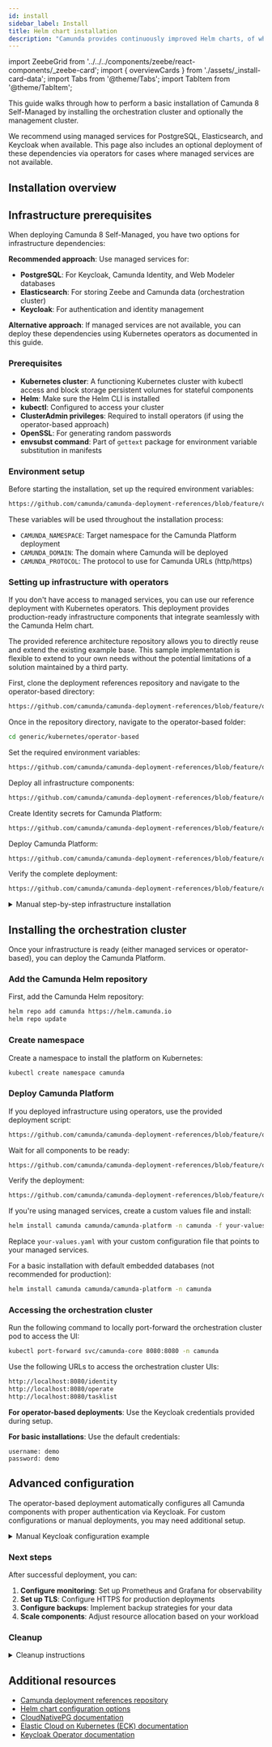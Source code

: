 ```yaml
---
id: install
sidebar_label: Install
title: Helm chart installation
description: "Camunda provides continuously improved Helm charts, of which are not cloud provider-specific so you can choose your Kubernetes provider."
---
```


import ZeebeGrid from '../../../components/zeebe/react-components/\_zeebe-card';
import { overviewCards } from './assets/\_install-card-data';
import Tabs from '@theme/Tabs';
import TabItem from '@theme/TabItem';

This guide walks through how to perform a basic installation of Camunda 8 Self-Managed by installing the orchestration cluster and optionally the management cluster.

We recommend using managed services for PostgreSQL, Elasticsearch, and Keycloak when available. This page also includes an optional deployment of these dependencies via operators for cases where managed services are not available.

<!-- TODO: add links to explain the orchestration cluster and management cluster -->

## Installation overview

<ZeebeGrid zeebe={overviewCards} />

## Infrastructure prerequisites

When deploying Camunda 8 Self-Managed, you have two options for infrastructure dependencies:

**Recommended approach**: Use managed services for:

- **PostgreSQL**: For Keycloak, Camunda Identity, and Web Modeler databases
- **Elasticsearch**: For storing Zeebe and Camunda data (orchestration cluster)
- **Keycloak**: For authentication and identity management

**Alternative approach**: If managed services are not available, you can deploy these dependencies using Kubernetes operators as documented in this guide.

### Prerequisites

- **Kubernetes cluster**: A functioning Kubernetes cluster with kubectl access and block storage persistent volumes for stateful components
- **Helm**: Make sure the Helm CLI is installed
- **kubectl**: Configured to access your cluster
- **ClusterAdmin privileges**: Required to install operators (if using the operator-based approach)
- **OpenSSL**: For generating random passwords
- **envsubst command**: Part of `gettext` package for environment variable substitution in manifests

### Environment setup

Before starting the installation, set up the required environment variables:

```bash reference
https://github.com/camunda/camunda-deployment-references/blob/feature/operator-playground/generic/kubernetes/operator-based/set-environment.sh
```

These variables will be used throughout the installation process:

- `CAMUNDA_NAMESPACE`: Target namespace for the Camunda Platform deployment
- `CAMUNDA_DOMAIN`: The domain where Camunda will be deployed
- `CAMUNDA_PROTOCOL`: The protocol to use for Camunda URLs (http/https)

### Setting up infrastructure with operators

If you don't have access to managed services, you can use our reference deployment with Kubernetes operators. This deployment provides production-ready infrastructure components that integrate seamlessly with the Camunda Helm chart.

The provided reference architecture repository allows you to directly reuse and extend the existing example base. This sample implementation is flexible to extend to your own needs without the potential limitations of a solution maintained by a third party.

<Tabs groupId="env">
<TabItem value="standard" label="Standard" default>

First, clone the deployment references repository and navigate to the operator-based directory:

```bash reference
https://github.com/camunda/camunda-deployment-references/blob/feature/operator-playground/generic/kubernetes/operator-based/get-your-copy.sh
```

Once in the repository directory, navigate to the operator-based folder:

```bash
cd generic/kubernetes/operator-based
```

Set the required environment variables:

```bash reference
https://github.com/camunda/camunda-deployment-references/blob/feature/operator-playground/generic/kubernetes/operator-based/set-environment.sh
```

Deploy all infrastructure components:

```bash reference
https://github.com/camunda/camunda-deployment-references/blob/feature/operator-playground/generic/kubernetes/operator-based/deploy-all-reqs.sh
```

Create Identity secrets for Camunda Platform:

```bash reference
https://github.com/camunda/camunda-deployment-references/blob/feature/operator-playground/generic/kubernetes/operator-based/04-camunda-create-identity-secret.sh
```

Deploy Camunda Platform:

```bash reference
https://github.com/camunda/camunda-deployment-references/blob/feature/operator-playground/generic/kubernetes/operator-based/04-camunda-deploy.sh
```

Verify the complete deployment:

```bash reference
https://github.com/camunda/camunda-deployment-references/blob/feature/operator-playground/generic/kubernetes/operator-based/verify-all-reqs.sh
```

</TabItem>
</Tabs>

<details>
<summary>Manual step-by-step infrastructure installation</summary>

If you prefer to install components individually, these operators run on both Kubernetes and OpenShift; however, we recommend reviewing each operator's documentation to ensure all prerequisites are met.

**Infrastructure Deployment:**

- Use `--skip-postgresql`, `--skip-elasticsearch`, or `--skip-keycloak` flags to skip specific components
- Infrastructure components are optional if you already use managed services

### 1. PostgreSQL Installation

PostgreSQL uses [CloudNativePG, a CNCF component under Apache 2.0 license](https://landscape.cncf.io/?item=app-definition-and-development--database--cloudnativepg).

This setup provisions three PostgreSQL clusters—one each for Keycloak, Camunda Identity, and Web Modeler. All clusters target PostgreSQL 15, selected as the common denominator across current Camunda components.

**Files:**

- `01-postgresql-install-operator.sh` - Installs the CloudNativePG operator
- `01-postgresql-create-secrets.sh` - Creates authentication secrets to access the databases
- `01-postgresql-clusters.yml` - PostgreSQL cluster definitions
- `01-postgresql-wait-ready.sh` - Waits for clusters to become healthy

**Commands:**

```bash reference
https://github.com/camunda/camunda-deployment-references/blob/feature/operator-playground/generic/kubernetes/operator-based/01-postgresql-install-operator.sh
```

```bash reference
https://github.com/camunda/camunda-deployment-references/blob/feature/operator-playground/generic/kubernetes/operator-based/01-postgresql-create-secrets.sh
```

Deploy clusters:

```bash
kubectl apply -n $CAMUNDA_NAMESPACE -f 01-postgresql-clusters.yml
```

```bash reference
https://github.com/camunda/camunda-deployment-references/blob/feature/operator-playground/generic/kubernetes/operator-based/01-postgresql-wait-ready.sh
```

**Verification:**

```bash reference
https://github.com/camunda/camunda-deployment-references/blob/feature/operator-playground/generic/kubernetes/operator-based/01-postgresql-verify.sh
```

**Quick status check:**

The deployment creates three PostgreSQL clusters:

- `pg-identity` - For Camunda Identity
- `pg-keycloak` - For Keycloak
- `pg-webmodeler` - For Web Modeler

### 2. Elasticsearch Installation

Elasticsearch uses ECK (Elastic Cloud on Kubernetes), the official operator from Elastic under the Elastic license.

The target version is Elasticsearch 8.16+, following Camunda's supported environments. This creates a highly available cluster with 3 master nodes, persistent storage, and bounded resources.

**Files:**

- `02-elasticsearch-install-operator.sh` - Installs the ECK operator
- `02-elasticsearch-cluster.yml` - Elasticsearch cluster 8.18.0 with authentication disabled, 3 master nodes, persistent storage, and bounded resources
- `02-elasticsearch-wait-ready.sh` - Waits for cluster to become ready

**Commands:**

```bash reference
https://github.com/camunda/camunda-deployment-references/blob/feature/operator-playground/generic/kubernetes/operator-based/02-elasticsearch-install-operator.sh
```

```bash reference
https://github.com/camunda/camunda-deployment-references/blob/feature/operator-playground/generic/kubernetes/operator-based/02-elasticsearch-wait-ready.sh
```

**Verification:**

```bash reference
https://github.com/camunda/camunda-deployment-references/blob/feature/operator-playground/generic/kubernetes/operator-based/02-elasticsearch-verify.sh
```

**Quick status check:**

```bash
kubectl get elasticsearch -n $CAMUNDA_NAMESPACE
kubectl get svc -n $CAMUNDA_NAMESPACE | grep "elasticsearch"
```

### 3. Keycloak Installation

Keycloak uses the official [Keycloak Operator under Apache 2.0 license](https://landscape.cncf.io/?item=provisioning--security-compliance--keycloak).

The target Keycloak version is 26+, following Camunda's supported environments. Keycloak is configured to serve under the path prefix `/auth`.

#### Environment Variables

The following environment variables are required for Keycloak realm configuration:

- `CAMUNDA_DOMAIN` - The domain where Camunda will be deployed (default: `localhost`)
- `CAMUNDA_PROTOCOL` - The protocol to use for Camunda URLs (default: `http`)

**Files:**

- `03-keycloak-install-operator.sh` - Installs the Keycloak operator
- `03-keycloak-instance.yml` - Keycloak instance using CNPG database
- `03-keycloak-wait-ready.sh` - Waits for instance to become ready
- `03-keycloak-get-admin-credentials.sh` - Retrieves admin credentials

**Commands:**

```bash reference
https://github.com/camunda/camunda-deployment-references/blob/feature/operator-playground/generic/kubernetes/operator-based/03-keycloak-install-operator.sh
```

```bash reference
https://github.com/camunda/camunda-deployment-references/blob/feature/operator-playground/generic/kubernetes/operator-based/03-keycloak-deploy.sh
```

```bash reference
https://github.com/camunda/camunda-deployment-references/blob/feature/operator-playground/generic/kubernetes/operator-based/03-keycloak-wait-ready.sh
```

Get admin credentials:

```bash reference
https://github.com/camunda/camunda-deployment-references/blob/feature/operator-playground/generic/kubernetes/operator-based/03-keycloak-get-admin-credentials.sh
```

**Verification:**

```bash reference
https://github.com/camunda/camunda-deployment-references/blob/feature/operator-playground/generic/kubernetes/operator-based/03-keycloak-verify.sh
```

**Quick status check:**

```bash
kubectl get keycloak -n $CAMUNDA_NAMESPACE
kubectl get svc -n $CAMUNDA_NAMESPACE | grep keycloak
```

**Access Keycloak:**

- With Ingress: `${CAMUNDA_PROTOCOL}://${CAMUNDA_DOMAIN}/auth/admin/`
- Without Ingress: Port-forward locally, then open `http://localhost:8080/auth/admin/`
  ```bash
  kubectl -n $CAMUNDA_NAMESPACE port-forward svc/keycloak 8080:8080
  ```

#### Configure a Realm for Camunda

The Keycloak realm for Camunda Platform will be automatically configured by the Camunda Helm chart during installation.

</details>

## Installing the orchestration cluster

Once your infrastructure is ready (either managed services or operator-based), you can deploy the Camunda Platform.

### Add the Camunda Helm repository

First, add the Camunda Helm repository:

```bash
helm repo add camunda https://helm.camunda.io
helm repo update
```

### Create namespace

Create a namespace to install the platform on Kubernetes:

```bash
kubectl create namespace camunda
```

### Deploy Camunda Platform

<Tabs groupId="infrastructure">
<TabItem value="operator" label="With Operators" default>

If you deployed infrastructure using operators, use the provided deployment script:

```bash reference
https://github.com/camunda/camunda-deployment-references/blob/feature/operator-playground/generic/kubernetes/operator-based/04-camunda-deploy.sh
```

Wait for all components to be ready:

```bash reference
https://github.com/camunda/camunda-deployment-references/blob/feature/operator-playground/generic/kubernetes/operator-based/04-camunda-wait-ready.sh
```

Verify the deployment:

```bash reference
https://github.com/camunda/camunda-deployment-references/blob/feature/operator-playground/generic/kubernetes/operator-based/04-camunda-verify.sh
```

</TabItem>
<TabItem value="managed" label="With Managed Services">

If you're using managed services, create a custom values file and install:

```bash
helm install camunda camunda/camunda-platform -n camunda -f your-values.yaml
```

Replace `your-values.yaml` with your custom configuration file that points to your managed services.

</TabItem>
<TabItem value="basic" label="Basic Installation">

For a basic installation with default embedded databases (not recommended for production):

```bash
helm install camunda camunda/camunda-platform -n camunda
```

</TabItem>
</Tabs>

### Accessing the orchestration cluster

Run the following command to locally port-forward the orchestration cluster pod to access the UI:

```bash
kubectl port-forward svc/camunda-core 8080:8080 -n camunda
```

Use the following URLs to access the orchestration cluster UIs:

```bash
http://localhost:8080/identity
http://localhost:8080/operate
http://localhost:8080/tasklist
```

**For operator-based deployments**: Use the Keycloak credentials provided during setup.

**For basic installations**: Use the default credentials:

```
username: demo
password: demo
```

## Advanced configuration

The operator-based deployment automatically configures all Camunda components with proper authentication via Keycloak. For custom configurations or manual deployments, you may need additional setup.

<details>
<summary>Manual Keycloak configuration example</summary>

The following components require advanced authentication configuration:

- Optimize
- Web Modeler
- Console
- Management Identity
- Keycloak

These components are enabled by default in the operator-based deployment. For manual configurations, you can create a [values.yaml](https://helm.sh/docs/chart_template_guide/values_files/) file to modify the default configuration.

Example configuration for enabling components with Keycloak:

```yaml
global:
  identity:
    auth:
      enabled: true
      publicIssuerUrl: "http://camunda-keycloak/auth/realms/camunda-platform"
      admin:
        enabled: true
        existingSecret:
          name: "integration-test-credentials"
      webModeler:
        redirectUrl: "http://camunda-modeler"
      console:
        redirectUrl: "http://camunda-console"
        existingSecret:
          name: "integration-test-credentials"
      optimize:
        redirectUrl: "http://camunda-optimize"
        existingSecret:
          name: "integration-test-credentials"
      core:
        redirectUrl: "http://camunda-core:8080"
        existingSecret:
          name: "integration-test-credentials"
      connectors:
        existingSecret:
          name: "integration-test-credentials"
  security:
    authentication:
      method: oidc

identity:
  enabled: true
  firstUser:
    existingSecret: "integration-test-credentials"

identityKeycloak:
  enabled: true
  postgresql:
    auth:
      existingSecret: "integration-test-credentials"
      secretKeys:
        adminPasswordKey: "identity-keycloak-postgresql-admin-password"
        userPasswordKey: "identity-keycloak-postgresql-user-password"
  auth:
    existingSecret: "integration-test-credentials"
    passwordSecretKey: "identity-keycloak-admin-password"

optimize:
  enabled: true

connectors:
  inbound:
    mode: oauth

webModeler:
  enabled: true
  restapi:
    mail:
      fromAddress: noreply@example.com

webModelerPostgresql:
  enabled: true
  auth:
    existingSecret: "integration-test-credentials"
    secretKeys:
      adminPasswordKey: "webmodeler-postgresql-admin-password"
      userPasswordKey: "webmodeler-postgresql-user-password"

core:
  enabled: true
  clusterSize: "1"
  partitionCount: "1"
  replicationFactor: "1"
  env:
    - name: CAMUNDA_SECURITY_INITIALIZATION_MAPPINGS_0_MAPPINGID
      value: "demo-user-mapping"
    - name: CAMUNDA_SECURITY_INITIALIZATION_MAPPINGS_0_CLAIMNAME
      value: "preferred_username"
    - name: CAMUNDA_SECURITY_INITIALIZATION_MAPPINGS_0_CLAIMVALUE
      value: "demo"
    - name: CAMUNDA_SECURITY_INITIALIZATION_MAPPINGS_1_MAPPINGID
      value: "connectors-client-mapping"
    - name: CAMUNDA_SECURITY_INITIALIZATION_MAPPINGS_1_CLAIMNAME
      value: "client_id"
    - name: CAMUNDA_SECURITY_INITIALIZATION_MAPPINGS_1_CLAIMVALUE
      value: "connectors"
    - name: CAMUNDA_SECURITY_INITIALIZATION_DEFAULTROLES_ADMIN_MAPPINGS_0
      value: "demo-user-mapping"
    - name: CAMUNDA_SECURITY_INITIALIZATION_DEFAULTROLES_ADMIN_MAPPINGS_1
      value: "connectors-client-mapping"

console:
  enabled: true
```

</details>

### Next steps

After successful deployment, you can:

1. **Configure monitoring**: Set up Prometheus and Grafana for observability
2. **Set up TLS**: Configure HTTPS for production deployments
3. **Configure backups**: Implement backup strategies for your data
4. **Scale components**: Adjust resource allocation based on your workload

### Cleanup

<details>
<summary>Cleanup instructions</summary>

To remove all components:

```bash
# Remove Camunda Platform
helm uninstall camunda -n camunda

# Remove infrastructure (if using operators)
kubectl delete namespace camunda
kubectl delete namespace cnpg-system
kubectl delete namespace elastic-system
```

**Note:** This will delete all data. For production, ensure proper backup procedures.

</details>

## Additional resources

- [Camunda deployment references repository](https://github.com/camunda/camunda-deployment-references)
- [Helm chart configuration options](/self-managed/installation-methods/helm/)
- [CloudNativePG documentation](https://cloudnative-pg.io/documentation/)
- [Elastic Cloud on Kubernetes (ECK) documentation](https://www.elastic.co/docs/deploy-manage/deploy/cloud-on-k8s)
- [Keycloak Operator documentation](https://www.keycloak.org/operator/installation)

<!-- TODO: Add links to the following:
- Basic auth guide
- Enable Keycloak guide
- Enable OIDC guide
- Explanation of management/orchestration cluster -->

<!--## Next steps

If you would like to further customize the Camunda 8 Self-Managed Helm chart, please proceed to the following section:-->
